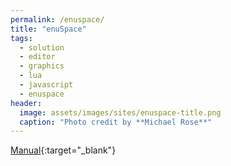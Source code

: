 ```yaml
---
permalink: /enuspace/
title: "enuSpace"
tags:
  - solution
  - editor
  - graphics
  - lua
  - javascript
  - enuspace
header:
  image: assets/images/sites/enuspace-title.png
  caption: "Photo credit by **Michael Rose**"
---
```


[Manual](https://expnuni.github.io/enuspace_doc/){:target="_blank"}